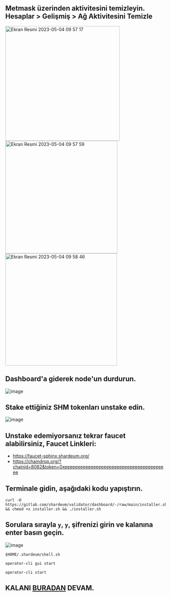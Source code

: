 ## Metmask üzerinden aktivitesini temizleyin. Hesaplar > Gelişmiş > Ağ Aktivitesini Temizle

<img width="359" alt="Ekran Resmi 2023-05-04 09 57 17" src="https://user-images.githubusercontent.com/101462877/236132448-9a47d392-81dd-45db-a8b8-2ddc84e48599.png">

<img width="352" alt="Ekran Resmi 2023-05-04 09 57 59" src="https://user-images.githubusercontent.com/101462877/236132530-83ad3f7e-b804-4101-8e72-c10c512fedc0.png">

<img width="351" alt="Ekran Resmi 2023-05-04 09 58 46" src="https://user-images.githubusercontent.com/101462877/236132695-b9160cc5-f53e-42af-9d93-e90c75725ce4.png">


## Dashboard'a giderek node'un durdurun.

![image](https://user-images.githubusercontent.com/101462877/220562806-174897e4-5f2c-48cb-bf45-fd84b21bad7c.png)


## Stake ettiğiniz SHM tokenları unstake edin.

![image](https://user-images.githubusercontent.com/101462877/220563043-8c0b781c-f22d-4768-a51d-00da4e3b08f6.png)


## Unstake edemiyorsanız tekrar faucet alabilirsiniz, Faucet Linkleri:

- https://faucet-sphinx.shardeum.org/
- https://chaindrop.org/?chainid=8082&token=0xeeeeeeeeeeeeeeeeeeeeeeeeeeeeeeeeeeeeeeee

## Terminale gidin, aşağıdaki kodu yapıştırın.


```
curl -O https://gitlab.com/shardeum/validator/dashboard/-/raw/main/installer.sh && chmod +x installer.sh && ./installer.sh
```

## Sorulara sırayla `y`, `y`, şifrenizi girin ve kalanına enter basın geçin.

![image](https://user-images.githubusercontent.com/101462877/236133202-c4a4d3d8-962a-4a10-9889-f4d7b15da162.png)


```
$HOME/.shardeum/shell.sh
```

```
operator-cli gui start
```

```
operator-cli start
```
  


## KALANI [BURADAN](https://github.com/thisislexar/Shardeum-Betanet#4-bilgisayar%C4%B1m%C4%B1zda-herhangi-bir-taray%C4%B1c%C4%B1y%C4%B1-a%C3%A7%C4%B1yoruz) DEVAM.
